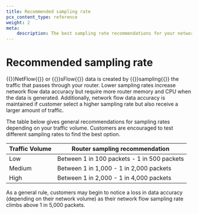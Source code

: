 ```yaml
---
title: Recommended sampling rate
pcx_content_type: reference
weight: 2
meta:
    description: The best sampling rate recommendations for your network's traffic volume.
---
```


# Recommended sampling rate

{{<glossary-tooltip term_id="NetFlow">}}NetFlow{{</glossary-tooltip>}} or {{<glossary-tooltip term_id="sFlow">}}sFlow{{</glossary-tooltip>}} data is created by {{<glossary-tooltip term_id="sampling">}}sampling{{</glossary-tooltip>}} the traffic that passes through your router. Lower sampling rates increase network flow data accuracy but require more router memory and CPU when the data is generated. Additionally, network flow data accuracy is maintained if customer select a higher sampling rate but also receive a larger amount of traffic.

The table below gives general recommendations for sampling rates depending on your traffic volume. Customers are encouraged to test different sampling rates to find the best option.

| Traffic Volume | Router sampling recommendation |
|----------------|--------------------------------|
| Low            | Between 1 in 100 packets - 1 in 500 packets |
| Medium         | Between 1 in 1,000 - 1 in 2,000 packets |
| High           | Between 1 in 2,000 - 1 in 4,000 packets |

As a general rule, customers may begin to notice a loss in data accuracy (depending on their network volume) as their network flow sampling rate climbs above 1 in 5,000 packets.
